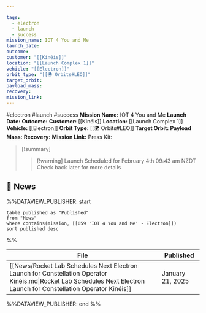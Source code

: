 ```yaml
---

tags:
  - electron
  - launch
  - success
mission_name: IOT 4 You and Me
launch_date: 
outcome: 
customer: "[[Kinéis]]"
location: "[[Launch Complex 1]]"
vehicle: "[[Electron]]"
orbit_type: "[[🌍 Orbits#LEO]]"
target_orbit: 
payload_mass: 
recovery: 
mission_link: 
---
```


#electron #launch #success
**Mission Name:** IOT 4 You and Me
**Launch Date:** 
**Outcome:** 
**Customer:** [[Kinéis]]
**Location:** [[Launch Complex 1]]
**Vehicle:** [[Electron]]
**Orbit Type:** [[🌍 Orbits#LEO]]
**Target Orbit:** 
**Payload Mass:** 
**Recovery:** 
**Mission Link:** 
Press Kit: 

>[!summary]
>>[!warning] Launch Scheduled for February 4th 09:43 am NZDT
>Check back later for more details

## 📰 News
%%DATAVIEW_PUBLISHER: start
```
table published as "Published"
from "News"
where contains(mission, [[059 'IOT 4 You and Me' - Electron]])
sort published desc
```
%%

| File                                                                                                                                                                 | Published        |
| -------------------------------------------------------------------------------------------------------------------------------------------------------------------- | ---------------- |
| [[News/Rocket Lab Schedules Next Electron Launch for Constellation Operator Kinéis.md\|Rocket Lab Schedules Next Electron Launch for Constellation Operator Kinéis]] | January 21, 2025 |

%%DATAVIEW_PUBLISHER: end %%
